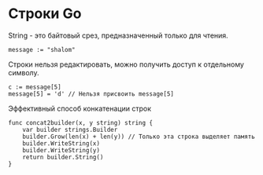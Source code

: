 # Строки Go

String - это байтовый срез, предназначенный только для чтения.

```
message := "shalom"
```

Строки нельзя редактировать, можно получить доступ к отдельному символу.

```
c := message[5]
message[5] = 'd' // Нельзя присвоить message[5]
```

Эффективный способ конкатенации строк

```
func concat2builder(x, y string) string {
    var builder strings.Builder
    builder.Grow(len(x) + len(y)) // Только эта строка выделяет память
    builder.WriteString(x)
    builder.WriteString(y)
    return builder.String()
}
```
